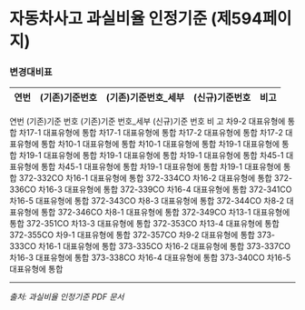 # 자동차사고 과실비율 인정기준 (제594페이지)

### 변경대비표

| 연번 | (기존)기준번호 | (기존)기준번호_세부 | (신규)기준번호 |         비고         |
|:----:|:-------------:|:------------------:|:-------------:|:--------------------:|

연번
(기존)기준 번호
(기존)기준 번호_세부
(신규)기준 번호
비 고
차9-2
대표유형에 통합
차17-1
대표유형에 통합
차17-1
대표유형에 통합
차17-2
대표유형에 통합
차17-2
대표유형에 통합
차10-1
대표유형에 통합
차10-1
대표유형에 통합
차19-1
대표유형에 통합
차19-1
대표유형에 통합
차19-1
대표유형에 통합
차19-1
대표유형에 통합
차45-1
대표유형에 통합
차45-1
대표유형에 통합
차19-1
대표유형에 통합
차19-1
대표유형에 통합
372-332CO
차16-1
대표유형에 통합
372-334CO
차16-2
대표유형에 통합
372-336CO
차16-3
대표유형에 통합
372-339CO
차16-4
대표유형에 통합
372-341CO
차16-5
대표유형에 통합
372-343CO
차8-3
대표유형에 통합
372-344CO
차8-2
대표유형에 통합
372-346CO
차8-1
대표유형에 통합
372-349CO
차13-1
대표유형에 통합
372-351CO
차13-3
대표유형에 통합
372-353CO
차13-4
대표유형에 통합
372-355CO
차9-1
대표유형에 통합
372-357CO
차9-2
대표유형에 통합
373-333CO
차16-1
대표유형에 통합
373-335CO
차16-2
대표유형에 통합
373-337CO
차16-3
대표유형에 통합
373-338CO
차16-4
대표유형에 통합
373-340CO
차16-5
대표유형에 통합

---
*출처: 과실비율 인정기준 PDF 문서*

